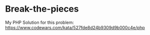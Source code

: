 # Break-the-pieces
My PHP Solution for this problem: https://www.codewars.com/kata/527fde8d24b9309d9b000c4e/php
